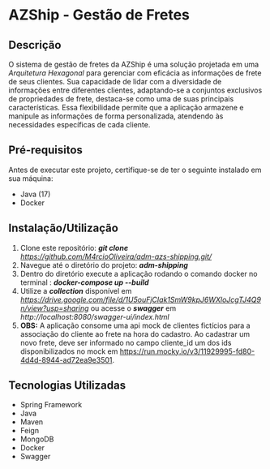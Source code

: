 # AZShip - Gestão de Fretes

## Descrição
O sistema de gestão de fretes da AZShip é uma solução projetada em uma *Arquitetura Hexagonal* para gerenciar com eficácia as informações de frete de seus clientes. Sua capacidade de lidar com a diversidade de informações entre diferentes clientes, adaptando-se a conjuntos exclusivos de propriedades de frete, destaca-se como uma de suas principais características. Essa flexibilidade permite que a aplicação armazene e manipule as informações de forma personalizada, atendendo às necessidades específicas de cada cliente.

## Pré-requisitos
Antes de executar este projeto, certifique-se de ter o seguinte instalado em sua máquina:
- Java (17)
- Docker

## Instalação/Utilização
1. Clone este repositório: ***git clone*** *https://github.com/M4rcioOliveira/adm-azs-shipping.git/*
2. Navegue até o diretório do projeto:  ***adm-shipping***
3. Dentro do diretório execute a aplicação rodando o comando docker no terminal : ***docker-compose up --build***
4. Utilize a ***collection*** disponível em *https://drive.google.com/file/d/1U5ouFjCIak1SmW9kpJ6WXloJcgTJ4Q9n/view?usp=sharing* ou acesse o ***swagger*** em *http://localhost:8080/swagger-ui/index.html*
5. **OBS:** A aplicação consome uma api mock de clientes fictícios para a associação do cliente ao frete na hora do cadastro. Ao cadastrar um novo frete, deve ser informado no campo cliente_id um dos  ids disponibilizados no mock em https://run.mocky.io/v3/11929995-fd80-4d4d-8944-ad72ea9e3501.

## Tecnologias Utilizadas
- Spring Framework
- Java
- Maven
- Feign
- MongoDB
- Docker
- Swagger
